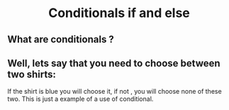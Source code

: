 <h1 align="center">Conditionals if and else</h1>
<h2>What are conditionals ? </h2> 
<h2> Well, lets say that you need to choose between two shirts:</h2> 
<div> If the shirt is blue you will choose it, if not , you will choose none of these two. This is just a example of a use of conditional.</div>
